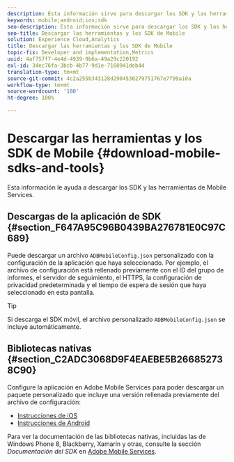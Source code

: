 ```yaml
---
description: Esta información sirve para descargar los SDK y las herramientas de Mobile Services para la implementación de Mobile Services.
keywords: mobile;android;ios;sdk
seo-description: Esta información sirve para descargar los SDK y las herramientas de Mobile Services para la implementación de Mobile Services.
seo-title: Descargar las herramientas y los SDK de Mobile
solution: Experience Cloud,Analytics
title: Descargar las herramientas y los SDK de Mobile
topic-fix: Developer and implementation,Metrics
uuid: 4af757f7-4e4d-4939-9b6a-49a29c220192
exl-id: 34ec76fa-3bcb-4b77-9d1e-7160941deb44
translation-type: tm+mt
source-git-commit: 4c2a255b343128d2904530279751767e7f99a10a
workflow-type: tm+mt
source-wordcount: '180'
ht-degree: 100%

---
```


# Descargar las herramientas y los SDK de Mobile {#download-mobile-sdks-and-tools}

Esta información le ayuda a descargar los SDK y las herramientas de Mobile Services.

## Descargas de la aplicación de SDK {#section_F647A95C96B0439BA276781E0C97C689}

Puede descargar un archivo `ADBMobileConfig.json` personalizado con la configuración de la aplicación que haya seleccionado. Por ejemplo, el archivo de configuración está rellenado previamente con el ID del grupo de informes, el servidor de seguimiento, el HTTPS, la configuración de privacidad predeterminada y el tiempo de espera de sesión que haya seleccionado en esta pantalla.

>[!TIP]
>
>Si descarga el SDK móvil, el archivo personalizado `ADBMobileConfig.json` se incluye automáticamente.

## Bibliotecas nativas {#section_C2ADC3068D9F4EAEBE5B266852738C90}

Configure la aplicación en Adobe Mobile Services para poder descargar un paquete personalizado que incluye una versión rellenada previamente del archivo de configuración:

* [Instrucciones de iOS](/help/ios/getting-started/requirements.md)
* [Instrucciones de Android](/help/android/getting-started/requirements.md)

Para ver la documentación de las bibliotecas nativas, incluidas las de Windows Phone 8, Blackberry, Xamarin y otras, consulte la sección *Documentación del SDK* en [Adobe Mobile Services](/help/using/home.md).
